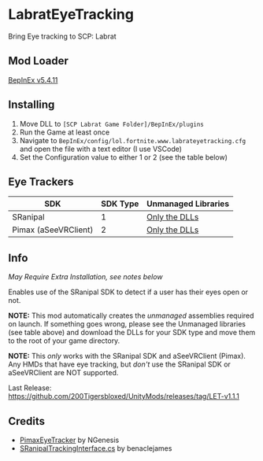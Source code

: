 # LabratEyeTracking

Bring Eye tracking to SCP: Labrat

## Mod Loader

[BepInEx v5.4.11](https://github.com/BepInEx/BepInEx/releases/tag/v5.4.11)

## Installing

1) Move DLL to `[SCP Labrat Game Folder]/BepInEx/plugins`
2) Run the Game at least once
3) Navigate to `BepInEx/config/lol.fortnite.www.labrateyetracking.cfg` and open the file with a text editor (I use VSCode)
4) Set the Configuration value to either 1 or 2 (see the table below)

## Eye Trackers

|SDK|SDK Type<int>|Unmanaged Libraries|
|---|---|---|
|SRanipal|1|[Only the DLLs](https://github.com/200Tigersbloxed/UnityMods/tree/main/LabratEyeTracking/LabratEyeTracking/SRanipal)|
|Pimax (aSeeVRClient)|2|[Only the DLLs](https://github.com/200Tigersbloxed/UnityMods/tree/main/LabratEyeTracking/LabratEyeTracking/PimaxEyeTracker)|

## Info

*May Require Extra Installation, see notes below*

Enables use of the SRanipal SDK to detect if a user has their eyes open or not.

**NOTE:** This mod automatically creates the *unmanaged* assemblies required on launch. If something goes wrong, please see the Unmanaged libraries (see table above) and download the DLLs for your SDK type and move them to the root of your game directory.

**NOTE:** This *only* works with the SRanipal SDK and aSeeVRClient (Pimax). Any HMDs that have eye tracking, but *don't* use the SRanipal SDK or aSeeVRClient are NOT supported.

Last Release: https://github.com/200Tigersbloxed/UnityMods/releases/tag/LET-v1.1.1
  
## Credits

+ [PimaxEyeTracker](https://github.com/NGenesis/PimaxEyeTracker) by NGenesis
+ [SRanipalTrackingInterface.cs](https://github.com/benaclejames/VRCFaceTracking/blob/master/VRCFaceTracking/SRanipalTrackingInterface.cs) by benaclejames
